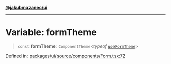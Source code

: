 [**@jakubmazanec/ui**](../README.md)

---

# Variable: formTheme

> `const` **formTheme**: `ComponentTheme`\<_typeof_ [`useFormTheme`](../functions/useFormTheme.md)\>

Defined in:
[packages/ui/source/components/Form.tsx:72](https://github.com/jakubmazanec/tools/blob/dd3219e5c9e39fb2c6c2fa06c4f20acd2118ac84/packages/ui/source/components/Form.tsx#L72)
